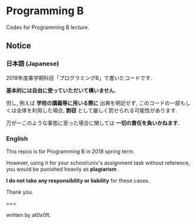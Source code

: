 # Programming B

Codes for Programming B lecture.

## Notice

### 日本語 (Japanese)

2018年度春学期科目「プログラミングB」で書いたコードです.

__基本的には自由に使っていただいて構いません.__

但し, 例えば __学校の講義等に用いる際に__ 出典を明記せず, このコードの一部もしくは全体を利用した場合, __剽窃__ として厳しく罰せられる可能性があります.

万が一このような事態に至った場合に関しては __一切の責任を負いかねます.__

### English

This repos is for Programming B in 2018 spring term.

However, using it for your school/univ's assignment task without reference, you would be punished heavily as __plagiarism__ .

__I do not take any responsibility or liability__ for these cases.

Thank you.

===

written by at0x0ft.
